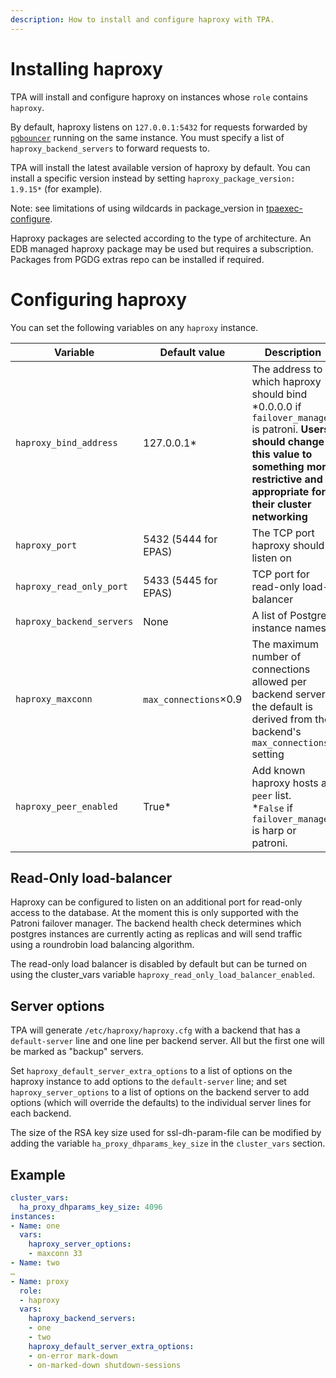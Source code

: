 ```yaml
---
description: How to install and configure haproxy with TPA.
---
```


# Installing haproxy

TPA will install and configure haproxy on instances whose `role`
contains `haproxy`.

By default, haproxy listens on `127.0.0.1:5432` for requests forwarded
by [`pgbouncer`](pgbouncer.md) running on the same instance. You must
specify a list of `haproxy_backend_servers` to forward requests to.

TPA will install the latest available version of haproxy by default.
You can install a specific version instead by setting
`haproxy_package_version: 1.9.15*` (for example).

Note: see limitations of using wildcards in package_version in
[tpaexec-configure](tpaexec-configure.md#known-issue-with-wildcard-use).

Haproxy packages are selected according to the type of architecture.
An EDB managed haproxy package may be used but requires a subscription.
Packages from PGDG extras repo can be installed if required.

# Configuring haproxy

You can set the following variables on any `haproxy` instance.

| Variable                  | Default value         | Description                                                                                                                       |
|---------------------------|-----------------------|-----------------------------------------------------------------------------------------------------------------------------------|
| `haproxy_bind_address`    | 127.0.0.1*             | The address to which haproxy should bind<br/>*0.0.0.0 if `failover_manager` is patroni. **Users should change this value to something more restrictive and appropriate for their cluster networking**                                                                                                |
| `haproxy_port`            | 5432 (5444 for EPAS)  | The TCP port haproxy should listen on                                                                                             |
| `haproxy_read_only_port`  | 5433 (5445 for EPAS)  | TCP port for read-only load-balancer                                                                                              |
| `haproxy_backend_servers` | None                  | A list of Postgres instance names                                                                                                 |
| `haproxy_maxconn`         | `max_connections`×0.9 | The maximum number of connections allowed per backend server; the default is derived from the backend's `max_connections` setting |
| `haproxy_peer_enabled`    | True*                 | Add known haproxy hosts as `peer` list. <br/>*`False` if `failover_manager` is harp or patroni.                                   |

## Read-Only load-balancer

Haproxy can be configured to listen on an additional port for read-only
access to the database. At the moment this is only supported with the
Patroni failover manager. The backend health check determines which
postgres instances are currently acting as replicas and will send
traffic using a roundrobin load balancing algorithm.

The read-only load balancer is disabled by default but can be turned on
using the cluster_vars variable
`haproxy_read_only_load_balancer_enabled`.

## Server options

TPA will generate `/etc/haproxy/haproxy.cfg` with a backend that has
a `default-server` line and one line per backend server. All but the
first one will be marked as "backup" servers.

Set `haproxy_default_server_extra_options` to a list of options on the
haproxy instance to add options to the `default-server` line; and set
`haproxy_server_options` to a list of options on the backend server to
add options (which will override the defaults) to the individual server
lines for each backend.

The size of the RSA key size used for ssl-dh-param-file can be modified 
by adding the variable `ha_proxy_dhparams_key_size` in the `cluster_vars`
section.

## Example

```yaml
cluster_vars:
  ha_proxy_dhparams_key_size: 4096
instances:
- Name: one
  vars:
    haproxy_server_options:
    - maxconn 33
- Name: two
…
- Name: proxy
  role:
  - haproxy
  vars:
    haproxy_backend_servers:
    - one
    - two
    haproxy_default_server_extra_options:
    - on-error mark-down
    - on-marked-down shutdown-sessions
```
